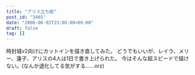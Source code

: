 ```yaml
---
title: "アリス立ち絵"
post_id: "3465"
date: "2006-06-03T23:00:00+09:00"
draft: false
tag: []
---
```



時封城v2向けにカットインを描き直してみた。 どうでもいいが、レイラ、メリー、蓮子、アリスの4人は1日で書き上げられた。 今はそんな超スピードで描けない。(なんか退化してる気がする……orz)
